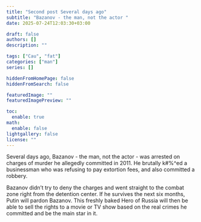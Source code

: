 ```yaml
---
title: "Second post Several days ago"
subtitle: "Bazanov - the man, not the actor "
date: 2025-07-24T12:03:30+03:00

draft: false
authors: []
description: ""

tags: ["Cau", "fat"]
categories: ["man"]
series: []

hiddenFromHomePage: false
hiddenFromSearch: false

featuredImage: ""
featuredImagePreview: ""

toc:
  enable: true
math:
  enable: false
lightgallery: false
license: ""
---
```


<!--more-->

Several days ago, Bazanov - the man, not the actor - was arrested on charges of murder he allegedly committed in 2011. He brutally k#%^ed a businessman who was refusing to pay extortion fees, and also committed a robbery.

Bazanov didn’t try to deny the charges and went straight to the combat zone right from the detention center. If he survives the next six months, Putin will pardon Bazanov. This freshly baked Hero of Russia will then be able to sell the rights to a movie or TV show based on the real crimes he committed and be the main star in it.